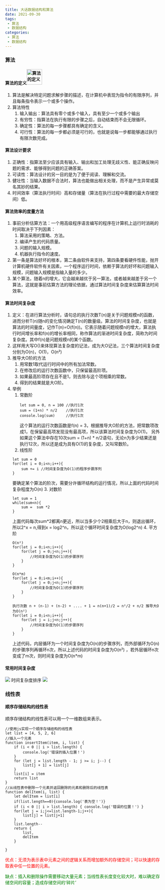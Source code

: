 ```yaml
---
title: 大话数据结构和算法
date: 2021-09-30
tags:
 - 算法
 - 数据结构
categories:
 - 算法
 - 数据结构
---
```


### 算法

#### 算法的定义<img width=50 src='https://gimg2.baidu.com/image_search/src=http%3A%2F%2Fdingyue.ws.126.net%2F2019%2F04%2F26%2Fb28f072f389145abb3f1c471e18e7e20.jpeg&refer=http%3A%2F%2Fdingyue.ws.126.net&app=2002&size=f9999,10000&q=a80&n=0&g=0n&fmt=jpeg?sec=1635578545&t=1e069fc93c7d7dfdb9eb01acf2ba16bf' alt='算法的定义'>

1. 算法是解决特定问题求解步骤的描述，在计算机中表现为指令的有限序列，并且每条指令表示一个或多个操作。
2. 算法特性
   1. 输入输出：算法具有零个或多个输入，具有至少一个或多个输出
   2. 有穷性：指算法在执行有限的步骤之后，自动结束而不会无限循环。
   3. 确定性：算法的每一步骤都具有确定的含义。
   4. 可行性：算法的每一步都必须是可行的，也就是说每一步都能够通过执行有限次数完成。
#### 算法设计要求
1. 正确性：指算法至少应该具有输入、输出和加工处理无歧义性、能正确反映问题的需求、能够得到问题的正确答案。
2. 可读性：算法设计的另一目的是为了便于阅读、理解和交流。
3. 健壮性：当输入数据不合法时，算法也能做出相关处理，而不是产生异常或莫名其妙的结果。
4. 时间效率（算法执行时间）高和存储量（算法在执行过程中需要的最大存储空间）低。
#### 算法效率的度量方法
1. 事前分析估算方法：一个用高级程序语言编写的程序在计算机上运行时消耗的时间取决于下列因素：
   1. 算法采用的策略、方法。
   2. 编译产生的代码质量。
   3. 问题的输入规模。
   4. 机器执行指令的速度。
2. 第一条是算法好坏的根本，第二条由软件来支持，第四条要看硬件性能，抛开计算机硬件软件有关因素，一个程序运行时间，依赖于算法的好坏和问题输入规模，问题输入规模是指输入量的多少。
3. 某个算法，随着n的增大，它会越来越优于另一算法，或者越来越差于另一个算法，这就是事前估算方法的理论依据，通过算法时间复杂度来估算算法时间效率。

#### 算法时间复杂度
1. 定义：在进行算法分析时，语句总的执行次数T(n)是关于问题规模n的函数，进而分析T(n)随n的变化情况确定T(n)的数量级。算法的时间复杂度，也就是算法的时间量度，记作T(n)=O(f(n))。它表示随着问题规模n的增大，算法执行时间增长率和f(n)的增长率相同，称作算法的渐进时间复杂度，简称为时间复杂度。其中f(n)是问题规模n的某个函数。
2. 这样用大写O()来体现算法复杂度的记法，成为大O记法，三个算法时间复杂度分别为O(n)，O(1)，O(n²)
3. 推导大O阶的方法
   1. 用常数1取代运行时间中的所有加法常数。
   2. 在修改后的运行次数函数中，只保留最高阶项。
   3. 如果最高阶项存在且不是1，则去除与这个项相乘的常数。
   4. 得到的结果就是大O阶。
4. 举例
   1. 常数阶
      ```
      let sum = 0, n = 100 //执行1次
      sum = (1+n) * n/2    //执行1次
      console.log(sum)     //执行1次
      ```
      这个算法的运行次数函数是f(n) = 3，根据推导大O阶的方法，把常数项改成1，在保留最高项发现没有最高项，所以该算法时间复杂度为O(1)。
      另外如果这个算法中存在10次sum = (1+n) * n/2语句，无论n为多少结果还是执行12次，所以还是成为具有O(1)的复杂度，又叫常数阶。
    2. 线性阶
      ```
      let sum = 0 
      for(let i = 0;i<n;i++){
          sum += i //时间复杂度为O(1)的程序步骤序列
      }
      ```
      要确定某个算法的阶次，需要分许循环结构的运行情况，所以上面的代码时间复杂程度为O(n)
    3. 对数阶
      ```
      let sum = 1
      while(sum<n){
          sum =  sum *2
      }
      ```
      上面代码每次sum*2都离n更近，所以当多少个2相乘后大于n，则退出循环，所以2^x = n,得到x = log2^n，所以这个循环时间复杂度为O(log2^n)
    4. 平方阶
      ```
      O(n²)
      for(let i = 0;i<n;i++){
          for(let j = 0;j<n;j++){
              //时间复杂度为O(1)的步骤序列   
          }
      }
   
      O(n*m)
      for(let i = 0;i<m;i++){
          for(let j = 0;j<n;j++){
              //时间复杂度为O(1)的步骤序列   
          }
      }
      
      执行次数 n + (n-1) + (n-2) + .... + 1 = n(n+1)/2 = n²/2 + n/2 推导大O为O(n²)
      for(let i = 0;i<n;i++){
          for(let j = i;j<n;j++){
              //时间复杂度为O(1)的步骤序列   
          }
      }
      ```
      上述代码，内层循环为一个时间复杂度为O(n)的步骤序列，而外部循环为O(n)的步骤序列再循环n次，所以上述代码的时间复杂度为O(n²) ，若外层循环n次变成了m次，则时间复杂度为O(n*m)
#### 常用时间复杂度
<img src='https://zardluansource.obs.cn-east-2.myhuaweicloud.com/%E6%97%A0%E6%A0%87%E9%A2%98.png'>
时间复杂度排序
<img src='https://zardluansource.obs.cn-east-2.myhuaweicloud.com/%E6%97%B6%E9%97%B4%E5%A4%8D%E6%9D%82%E5%BA%A6%E6%8E%92%E5%BA%8F.png'>


### 线性表

#### 顺序存储结构的线性表

顺序存储结构的线性表可以用一个一维数组来表示。
```
//使用js实现一个顺序存储结构的线性表
let list = [4, 5, 2, 6]
//插入一个元素
function insertItem(item, i, list) {
    if (i < 0 || i > list.length) {
        console.log('错误的插入位置！')
    }
    for (let j = list.length - 1; j >= i; j--) {
        list[j + 1] = list[j]
    }
    list[i] = item
    return list
}
//从线性表中删除一个元素并返回删除的元素和删除后的线性表
function delItem(i, list) {
    let delItem = list[i]
    if(list.length==0){console.log('表为空！')}
    if (i < 0 || i > list.length) { console.log('错误的位置！') }
    for(let j = i;j<=list.length-1;j++){
        list[j] = list[j+1]
    }
    list.length--
    return {
        list,
        delItem
    }

}
```
<p style='color:red;'>优点：无须为表示表中元素之间的逻辑关系而增加额外的存储空间；可以快速的存取表中任一位置的元素。</p>
<p style='color:green;'>缺点：插入和删除操作需要移动大量元素；当线性表长度变化较大时，难以确定存储空间的容量；造成存储空间的‘碎片’</p>